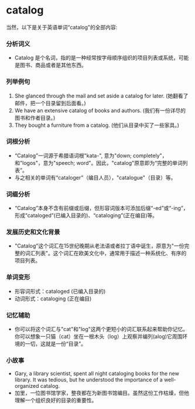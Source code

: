 # catalog

当然，以下是关于英语单词“catalog"的全部内容:

  

### 分析词义

  

*   Catalog 是个名词，指的是一种经常按字母顺序组织的项目列表或系统，可能是图书、商品或者是其他东西。

  

### 列举例句

  

1.  She glanced through the mail and set aside a catalog for later. (她翻看了邮件，把一个目录留到后面看。)
2.  We have an extensive catalog of books and authors. (我们有一份详尽的图书和作者目录。)
3.  They bought a furniture from a catalog. (他们从目录中买了一些家具。)

  

### 词根分析

  

*   “Catalog”一词源于希腊语词根"kata-", 意为"down; completely"，和"logos"，意为"speech; word"。因此，"catalog"原意即为“完整的单词列表”。
*   与之相关的单词有“cataloger”（编目人员），"catalogue"（目录）等。

  

### 词缀分析

  

*   “Catalog”本身不含有前缀或后缀，但形容词版本可添加后缀“-ed”或“-ing”，形成“cataloged”(已编入目录的)、“cataloging”(正在编目)等。

  

### 发展历史和文化背景

  

*   "Catalog"这个词汇在15世纪晚期从老法语或者拉丁语中诞生，原意为"一份完整的词汇列表"。这个词汇在欧美文化中，通常用于描述一种系统化、有序的项目列表。

  

### 单词变形

  

*   形容词形式：cataloged (已编入目录的)
*   动词形式：cataloging (正在编目)

  

### 记忆辅助

  

*   你可以将这个词汇与"cat"和"log"这两个更短小的词汇联系起来帮助你记忆。你可以想象一只猫（cat）坐在一根木头（log）上观察并编列(alog)它周围环境的一切，这就是一份“目录”。

  

### 小故事

  

*   Gary, a library scientist, spent all night cataloging books for the new library. It was tedious, but he understood the importance of a well-organized catalog.
*   加里，一位图书馆学家，整夜都在为新图书馆编目。虽然这份工作枯燥，但他理解一个组织良好的目录的重要性。
